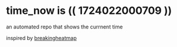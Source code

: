 # time_now is (( 1724022000709 ))

an automated repo that shows the currnent time

inspired by [breakingheatmap](https://github.com/breakingheatmap/breakingheatmap)